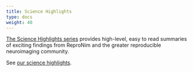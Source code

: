 ```yaml
---
title: Science Highlights
type: docs
weight: 40
---
```


[The Science Highlights series](https://repronim.wordpress.com/category/sciencehighlight/) provides high-level, easy to read summaries of exciting findings from ReproNim and the greater reproducible neuroimaging community.

<div id="science-highlights">
See <a href="https://repronim.wordpress.com/category/sciencehighlight/">our science highlights</a>.
</div>

<script defer>
function load_highlights() {

    highlights_div = document.getElementById("science-highlights");

    var req = new XMLHttpRequest();
    req.onreadystatechange = function() {
        // wait for DONE
        if(req.readyState != 4) {
            return;
        }
        if(req.status == 200) {
            var posts = eval("(" + req.responseText + ")");
            highlights_div.innerHTML = "";
            var ul = document.createElement("ul");
            highlights_div.appendChild(ul);
            var n_items = 0;
            for(var i = 0;i < posts.length;i++) {
                var a = document.createElement("a");
                a.href = posts[i].link;
                a.target = "_blank";
                var li = document.createElement("li");
                li.appendChild(a)
                a.innerHTML = posts[i].title.rendered.replace(/^[ ]*science highlight:[ ]*(.*)[ ]*$/i, "$1");
                if(!/[\.!?]$/.test(a.innerHTML)) {
                    a.innerHTML = a.innerHTML + ".";
                }
                // WordPress will generate an excerpt from the post if 
                // none is given.  The generated excerpts tend to be 
                // long, so a length check should exclude them.
                if(posts[i].excerpt.rendered.length < 500) {
                    const excerpt = posts[i].excerpt.rendered.replace(/^<p>(.*)<\/p>.*/i, "$1");
                    li.appendChild(document.createTextNode(" " + excerpt));
                }
                var date = new Date(posts[i].date);
                li.appendChild(document.createTextNode(" (" + date.toLocaleDateString() + ")"));
                ul.appendChild(li);
                n_items++;
            }
        var p = document.createElement("p");
        p.innerHTML = '<a href="https://repronim.wordpress.com/category/sciencehighlight/" target="_blank">See all Science Highlights</a>.';
        highlights_div.appendChild(p);
        }
    }

    // limit list length with paginated request with category filter
    req.open("GET", "https://public-api.wordpress.com/wp/v2/sites/repronim.wordpress.com/posts?categories=783350058&per_page=10", true);

    req.send();

    return;

}

load_highlights();
</script>
